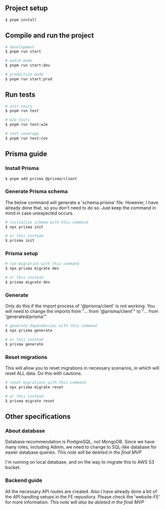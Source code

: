 ## Project setup

```bash
$ pnpm install
```

## Compile and run the project

```bash
# development
$ pnpm run start

# watch mode
$ pnpm run start:dev

# production mode
$ pnpm run start:prod
```

## Run tests

```bash
# unit tests
$ pnpm run test

# e2e tests
$ pnpm run test:e2e

# test coverage
$ pnpm run test:cov
```

## Prisma guide

### Install Prisma

```bash
$ pnpm add prisma @prisma/client
```

### Generate Prisma schema

The below command will generate a 'schema.prisma' file. However, I have already done that, so you don't need to do so. Just keep the command in mind in case unexpected occurs.

```bash
# initialize schema with this command
$ npx prisma init

# or this instead
$ prisma init
```

### Prisma setup

```bash
# run migration with this command
$ npx prisma migrate dev

# or this instead
$ prisma migrate dev
```

### Generate

Only do this if the import process of '@prisma/client' is not working. You will need to change the imports from "... from '@prisma/client'" to "... from 'generated/prisma'"

```bash
# generate dependencies with this command
$ npx prisma generate

# or this instead
$ prisma generate
```

### Reset migrations

This will allow you to reset migrations in necessary scenarios, in which will reset ALL data. Do this with cautions.

```bash
# reset migrations with this command
$ npx prisma migrate reset

# or this instead
$ prisma migrate reset
```

## Other specifications

### About database

Database recommendation is PostgreSQL, not MongoDB. Since we have many roles, including Admin, we need to change to SQL-like database for easier database queries. <i>This note will be deleted in the final MVP</i>

I'm running on local database, and on the way to migrate this to AWS S3 bucket.

### Backend guide

All the necessary API routes are created. Also I have already done a bit of the API handling setups in the FE repository. Please check the 'website-FE' for more information. <i>This note will also be deleted in the final MVP</i>
